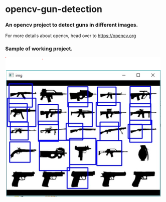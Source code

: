 # opencv-gun-detection
### An opencv project to detect guns in different images.
For more details about opencv, head over to https://opencv.org
### Sample of working project.
![](guns.PNG)

